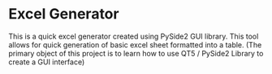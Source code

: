 # Excel Generator


This is a quick excel generator created using PySide2 GUI library.
This tool allows for quick generation of basic excel sheet formatted into a table.
(The primary object of this project is to learn how to use QT5 / PySide2 Library to create a GUI interface)